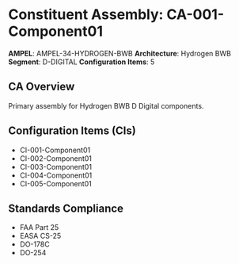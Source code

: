 # Constituent Assembly: CA-001-Component01

**AMPEL**: AMPEL-34-HYDROGEN-BWB
**Architecture**: Hydrogen BWB
**Segment**: D-DIGITAL
**Configuration Items**: 5

## CA Overview
Primary assembly for Hydrogen BWB D Digital components.

## Configuration Items (CIs)
- CI-001-Component01
- CI-002-Component01
- CI-003-Component01
- CI-004-Component01
- CI-005-Component01

## Standards Compliance
- FAA Part 25
- EASA CS-25
- DO-178C
- DO-254
